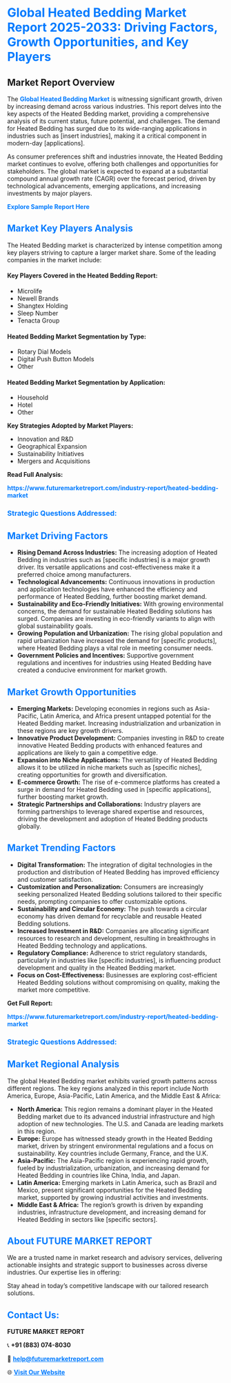 <h1 style="color: #007BFF;">Global Heated Bedding Market Report 2025-2033: Driving Factors, Growth Opportunities, and Key Players</h1>

<section id="overview">
<h2>Market Report Overview</h2>
<p>The <a href="https://www.futuremarketreport.com/industry-report/heated-bedding-market" style="color: #007BFF; text-decoration: none;"><strong>Global Heated Bedding Market</strong></a> is witnessing significant growth, driven by increasing demand across various industries. This report delves into the key aspects of the Heated Bedding market, providing a comprehensive analysis of its current status, future potential, and challenges. The demand for Heated Bedding has surged due to its wide-ranging applications in industries such as [insert industries], making it a critical component in modern-day [applications].</p>
<p>As consumer preferences shift and industries innovate, the Heated Bedding market continues to evolve, offering both challenges and opportunities for stakeholders. The global market is expected to expand at a substantial compound annual growth rate (CAGR) over the forecast period, driven by technological advancements, emerging applications, and increasing investments by major players.</p>
</section>

<section id="overview">
<p><a href="https://www.futuremarketreport.com/request-sample/reportId=87125" style="color: #007BFF; text-decoration: none;"><strong>Explore Sample Report Here</strong></a></p>
</section>

<section id="key-players">
<h2 style="color: #007BFF;">Market Key Players Analysis</h2>
<p>The Heated Bedding market is characterized by intense competition among key players striving to capture a larger market share. Some of the leading companies in the market include:</p>
<h4>Key Players Covered in the Heated Bedding Report:</h4>
<ul><li>Microlife</li><li>Newell Brands</li><li>Shangtex Holding</li><li>Sleep Number</li><li>Tenacta Group</li></ul>
<h4>Heated Bedding Market Segmentation by Type:</h4>
<ul><li>Rotary Dial Models</li><li>Digital Push Button Models</li><li>Other</li></ul>

<h4>Heated Bedding Market Segmentation by Application:</h4>
<ul><li>Household</li><li>Hotel</li><li>Other</li></ul>
<p><strong>Key Strategies Adopted by Market Players:</strong></p>
<ul>
<li>Innovation and R&D</li>
<li>Geographical Expansion</li>
<li>Sustainability Initiatives</li>
<li>Mergers and Acquisitions</li>
</ul>
</section>

<section>
<p><strong>Read Full Analysis: </strong></p><a href="https://www.futuremarketreport.com/industry-report/heated-bedding-market" style="color: #007BFF; text-decoration: none;"><strong>https://www.futuremarketreport.com/industry-report/heated-bedding-market</strong></a>
<h3 style="color: #007BFF;">Strategic Questions Addressed:</h3>
</section>

<section id="driving-factors">
<h2 style="color: #007BFF;">Market Driving Factors</h2>
<ul>
<li><strong>Rising Demand Across Industries:</strong> The increasing adoption of Heated Bedding in industries such as [specific industries] is a major growth driver. Its versatile applications and cost-effectiveness make it a preferred choice among manufacturers.</li>
<li><strong>Technological Advancements:</strong> Continuous innovations in production and application technologies have enhanced the efficiency and performance of Heated Bedding, further boosting market demand.</li>
<li><strong>Sustainability and Eco-Friendly Initiatives:</strong> With growing environmental concerns, the demand for sustainable Heated Bedding solutions has surged. Companies are investing in eco-friendly variants to align with global sustainability goals.</li>
<li><strong>Growing Population and Urbanization:</strong> The rising global population and rapid urbanization have increased the demand for [specific products], where Heated Bedding plays a vital role in meeting consumer needs.</li>
<li><strong>Government Policies and Incentives:</strong> Supportive government regulations and incentives for industries using Heated Bedding have created a conducive environment for market growth.</li>
</ul>
</section>

<section id="growth-opportunities">
<h2 style="color: #007BFF;">Market Growth Opportunities</h2>
<ul>
<li><strong>Emerging Markets:</strong> Developing economies in regions such as Asia-Pacific, Latin America, and Africa present untapped potential for the Heated Bedding market. Increasing industrialization and urbanization in these regions are key growth drivers.</li>
<li><strong>Innovative Product Development:</strong> Companies investing in R&D to create innovative Heated Bedding products with enhanced features and applications are likely to gain a competitive edge.</li>
<li><strong>Expansion into Niche Applications:</strong> The versatility of Heated Bedding allows it to be utilized in niche markets such as [specific niches], creating opportunities for growth and diversification.</li>
<li><strong>E-commerce Growth:</strong> The rise of e-commerce platforms has created a surge in demand for Heated Bedding used in [specific applications], further boosting market growth.</li>
<li><strong>Strategic Partnerships and Collaborations:</strong> Industry players are forming partnerships to leverage shared expertise and resources, driving the development and adoption of Heated Bedding products globally.</li>
</ul>
</section>

<section id="trending-factors">
<h2 style="color: #007BFF;">Market Trending Factors</h2>
<ul>
<li><strong>Digital Transformation:</strong> The integration of digital technologies in the production and distribution of Heated Bedding has improved efficiency and customer satisfaction.</li>
<li><strong>Customization and Personalization:</strong> Consumers are increasingly seeking personalized Heated Bedding solutions tailored to their specific needs, prompting companies to offer customizable options.</li>
<li><strong>Sustainability and Circular Economy:</strong> The push towards a circular economy has driven demand for recyclable and reusable Heated Bedding solutions.</li>
<li><strong>Increased Investment in R&D:</strong> Companies are allocating significant resources to research and development, resulting in breakthroughs in Heated Bedding technology and applications.</li>
<li><strong>Regulatory Compliance:</strong> Adherence to strict regulatory standards, particularly in industries like [specific industries], is influencing product development and quality in the Heated Bedding market.</li>
<li><strong>Focus on Cost-Effectiveness:</strong> Businesses are exploring cost-efficient Heated Bedding solutions without compromising on quality, making the market more competitive.</li>
</ul>
</section>

<section>
<p><strong>Get Full Report: </strong></p><a href="https://www.futuremarketreport.com/industry-report/heated-bedding-market" style="color: #007BFF; text-decoration: none;"><strong>https://www.futuremarketreport.com/industry-report/heated-bedding-market</strong></a>
<h3 style="color: #007BFF;">Strategic Questions Addressed:</h3>
</section>


<section id="regional-analysis">
<h2 style="color: #007BFF;">Market Regional Analysis</h2>
<p>The global Heated Bedding market exhibits varied growth patterns across different regions. The key regions analyzed in this report include North America, Europe, Asia-Pacific, Latin America, and the Middle East & Africa:</p>
<ul>
<li><strong>North America:</strong> This region remains a dominant player in the Heated Bedding market due to its advanced industrial infrastructure and high adoption of new technologies. The U.S. and Canada are leading markets in this region.</li>
<li><strong>Europe:</strong> Europe has witnessed steady growth in the Heated Bedding market, driven by stringent environmental regulations and a focus on sustainability. Key countries include Germany, France, and the U.K.</li>
<li><strong>Asia-Pacific:</strong> The Asia-Pacific region is experiencing rapid growth, fueled by industrialization, urbanization, and increasing demand for Heated Bedding in countries like China, India, and Japan.</li>
<li><strong>Latin America:</strong> Emerging markets in Latin America, such as Brazil and Mexico, present significant opportunities for the Heated Bedding market, supported by growing industrial activities and investments.</li>
<li><strong>Middle East & Africa:</strong> The region’s growth is driven by expanding industries, infrastructure development, and increasing demand for Heated Bedding in sectors like [specific sectors].</li>
</ul>
</section>

<footer>
<h2 style="color: #007BFF;">About FUTURE MARKET REPORT</h2>
<p>We are a trusted name in market research and advisory services, delivering actionable insights and strategic support to businesses across diverse industries. Our expertise lies in offering:</p>

<p>Stay ahead in today’s competitive landscape with our tailored research solutions.</p>

<h2 style="color: #007BFF;">Contact Us:</h2>
<p><strong>FUTURE MARKET REPORT</strong></p>
<p>📞 <strong>+91 (883) 074-8030</strong></p>
<p>📧 <strong><a href="mailto:help@futuremarketreport.com" style="color: #007BFF;">help@futuremarketreport.com</a></strong></p>
<p>🌐 <strong><a href="https://www.futuremarketreport.com/" style="color: #007BFF;">Visit Our Website</a></strong></p>
</footer>